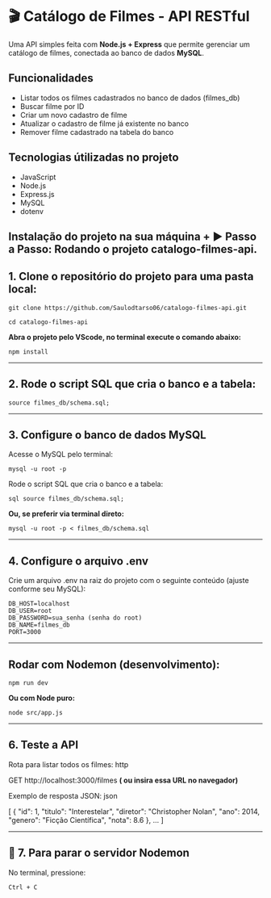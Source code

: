 # 🎬 Catálogo de Filmes - API RESTful

Uma API simples feita com **Node.js + Express** que permite gerenciar um catálogo de filmes, conectada ao banco de dados **MySQL**.

## Funcionalidades

- Listar todos os filmes cadastrados no banco de dados (filmes_db)
- Buscar filme por ID
- Criar um novo cadastro de filme
- Atualizar o cadastro de filme já existente no banco
- Remover filme cadastrado na tabela do banco

## Tecnologias útilizadas no projeto

- JavaScript
- Node.js
- Express.js
- MySQL
- dotenv

## Instalação do projeto na sua máquina + ▶ Passo a Passo: Rodando o projeto catalogo-filmes-api.

## 1. Clone o repositório do projeto para uma pasta local:

```
git clone https://github.com/Saulodtarso06/catalogo-filmes-api.git

cd catalogo-filmes-api
 ```

**Abra o projeto pelo VScode, no terminal execute o comando abaixo:**
```
npm install
```
---

## 2. Rode o script SQL que cria o banco e a tabela:
```
source filmes_db/schema.sql;
```
---
## 3. Configure o banco de dados MySQL
Acesse o MySQL pelo terminal:
```
mysql -u root -p
```
Rode o script SQL que cria o banco e a tabela:
```
sql source filmes_db/schema.sql;
```
**Ou, se preferir via terminal direto:**
```
mysql -u root -p < filmes_db/schema.sql
```
---
## 4. Configure o arquivo .env
Crie um arquivo .env na raiz do projeto com o seguinte conteúdo (ajuste conforme seu MySQL):

```
DB_HOST=localhost
DB_USER=root
DB_PASSWORD=sua_senha (senha do root)
DB_NAME=filmes_db
PORT=3000
```
---
## Rodar com Nodemon (desenvolvimento):
```
npm run dev
```
**Ou com Node puro:**
```
node src/app.js
```
---
## 6. Teste a API
Rota para listar todos os filmes:
http

GET http://localhost:3000/filmes **( ou insira essa URL no navegador)**

Exemplo de resposta JSON:
json

[
  {
    "id": 1,
    "titulo": "Interestelar",
    "diretor": "Christopher Nolan",
    "ano": 2014,
    "genero": "Ficção Científica",
    "nota": 8.6
  },
  ...
]

---
## 🛑 7. Para parar o servidor Nodemon
No terminal, pressione:
```
Ctrl + C
```
